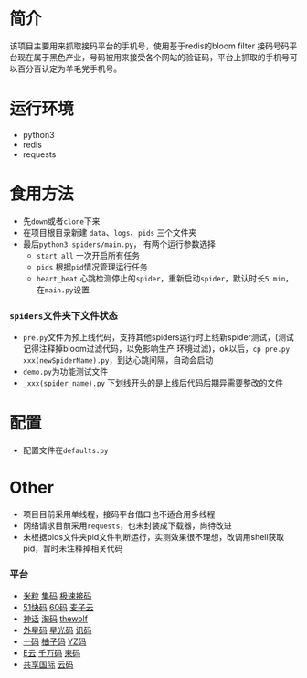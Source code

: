 # 简介

该项目主要用来抓取接码平台的手机号，使用基于redis的bloom filter
接码号码平台现在属于黑色产业，号码被用来接受各个网站的验证码，平台上抓取的手机号可以百分百认定为羊毛党手机号。


# 运行环境
- python3
- redis
- requests


# 食用方法

- 先`down`或者`clone`下来
- 在项目根目录新建 `data`、`logs`、`pids` 三个文件夹
- 最后`python3 spiders/main.py`， 有两个运行参数选择
   - `start_all` 一次开启所有任务
   - `pids` 根据`pid`情况管理运行任务
   - `heart_beat` 心跳检测停止的`spider`，重新启动`spider`，默认时长`5 min`，在`main.py`设置

### `spiders`文件夹下文件状态

- `pre.py`文件为预上线代码，支持其他spiders运行时上线新spider测试，(测试记得注释掉bloom过滤代码，以免影响生产
  环境过滤)，ok以后，`cp pre.py xxx(newSpiderName).py`，到达心跳间隔，自动会启动
- `demo.py`为功能测试文件
- `_xxx(spider_name).py` 下划线开头的是上线后代码后期异需要整改的文件


# 配置

- 配置文件在`defaults.py`


# Other

- 项目目前采用单线程，接码平台借口也不适合用多线程
- 网络请求目前采用`requests`，也未封装成下载器，尚待改进
- 未根据pids文件夹pid文件判断运行，实测效果很不理想，改调用shell获取pid，暂时未注释掉相关代码


### 平台

- [米粒](http://www.mili02.com/)   [集码](www.jima99.com)    [极速接码](http://jsjmpt.com/index.html)
- [51快码](http://www.51kmf.com/ )    [60码](http://www.60ma.net/)    [麦子云](http://www.maiziyzm.com)
- [神话](http://115.28.184.182:8000/login.html)    [淘码](http://w6888.cn/)    [thewolf](http://www.yyyzmpt.com/)
- [外星码](http://www.waixing666.com/oszc.html)    [星光码](http://120.79.137.205/oszc.html) [讯码](http://xunma.net/)
- [一码](http://yima998.com//oszc.html)    [柚子码](http://www.yzm9.com/homepage.html)    [YZ码](http://www.yzm8888.cn/oszc.html)
- [E云]( http://www.ema666.com/)    [千万码](http://kkk.yika66.com:8000/)    [来码](http://jiemapingtai.cn/index.html)
- [共享国际](http://www.gx-gj.com/login.aspx)    [云码](http://www.yzm7.com/userManage/Index.aspx)